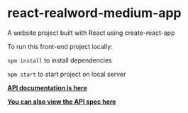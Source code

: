# react-realword-medium-app

A website project built with React using create-react-app

To run this front-end project locally:

`npm install` to install dependencies

`npm start` to start project on local server


[**API documentation is here**](https://api.realworld.io/api-docs/)<br>


[**You can also view the API spec here**](https://github.com/gothinkster/realworld/tree/main/api)<br>
